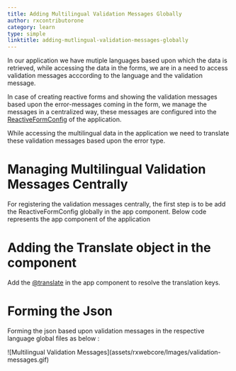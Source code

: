 ```yaml
---
title: Adding Multilingual Validation Messages Globally
author: rxcontributorone
category: learn
type: simple
linktitle: adding-mutlingual-validation-messages-globally
---
```


In our application we have mutiple languages based upon which the data is retrieved, while accessing the data in the forms, we are in a need to access validation messages acccording to the language and the validation message. 

In case of creating reactive forms and showing the validation messages based upon the error-messages coming in the form, we manage the messages in a centralized way, these messages are configured into the <a class="redirect-link" href="/api/reactive-form-config" target="_blank">ReactiveFormConfig</a> of the application.

While accessing the multilingual data in the application we need to translate these validation messages based upon the error type.

# Managing Multilingual Validation Messages Centrally
For registering the validation messages centrally, the first step is to be add the ReactiveFormConfig globally in the app component. Below code represents the app component of the application

<div component="app-code" key="adding-mutilingual-validation-messages-globally-complete-model"></div> 

# Adding the Translate object in the component
Add the <a class="redirect-link" href="/ngx-translate-extension/decorator" target="_blank">@translate</a> in the app component to resolve the translation keys. 

<div component="app-code" key="adding-mutilingual-validation-messages-globally-complete-component"></div> 

# Forming the Json
Forming the json based upon validation messages in the respective language global files as below :

<div component="app-code" key="adding-mutilingual-validation-messages-globally-complete-json"></div>

<div class="container">
![Multilingual Validation Messages](assets/rxwebcore/Images/validation-messages.gif)
</div>
